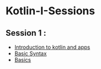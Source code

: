 # Kotlin-I-Sessions

## Session 1 : 
- [Introduction to kotlin and apps](https://github.com/Google-Developers-Sohag/Kotlin-I-Sessions/releases/download/PDF-1/Introduction.to.kotlin.and.applications.pdf)
- [Basic Syntax](https://github.com/Google-Developers-Sohag/Kotlin-I-Sessions/releases/download/PDF-2/Basic.Syntax.pdf)
- [Basics](https://github.com/Google-Developers-Sohag/Kotlin-I-Sessions/blob/master/src/kotlinSessions/SessionOne.kt)


